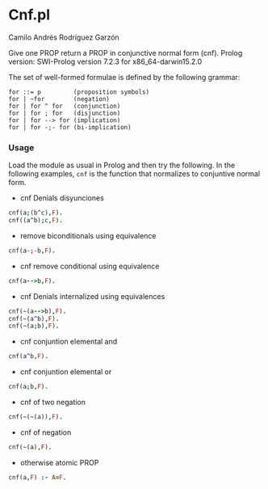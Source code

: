 # Cnf.pl

Camilo Andrés Rodríguez Garzón

Give one PROP return a PROP in conjunctive normal form (cnf).
Prolog version: SWI-Prolog version 7.2.3 for x86_64-darwin15.2.0

The set of well-formed formulae is defined by the following grammar:

    for ::= p         (proposition symbols)
    for | ~for        (negation)
    for | for ^ for   (conjunction)
    for | for ; for   (disjunction)
    for | for --> for (implication)
    for | for -;- for (bi-implication)

### Usage

Load the module as usual in Prolog and then try the following.
In the following examples, `cnf` is the function that normalizes to conjuntive normal form.

* cnf Denials disyunciones

```Prolog
cnf(a;(b^c),F).
cnf((a^b);c,F).
```
* remove biconditionals using equivalence

```Prolog
cnf(a-;-b,F).
```
* cnf remove conditional using equivalence

```Prolog
cnf(a-->b,F).
```
* cnf Denials internalized using equivalences

```Prolog
cnf(~(a-->b),F).
cnf(~(a^b),F).
cnf(~(a;b),F).
```
* cnf conjuntion elemental and

```Prolog
cnf(a^b,F).
```
* cnf conjuntion elemental or

```Prolog
cnf(a;b,F).
```
* cnf of two negation

```Prolog
cnf(~(~(a)),F).
```
* cnf of negation

```Prolog
cnf(~(a),F).
```
* otherwise atomic PROP

```Prolog
cnf(a,F) :- A=F.
```
